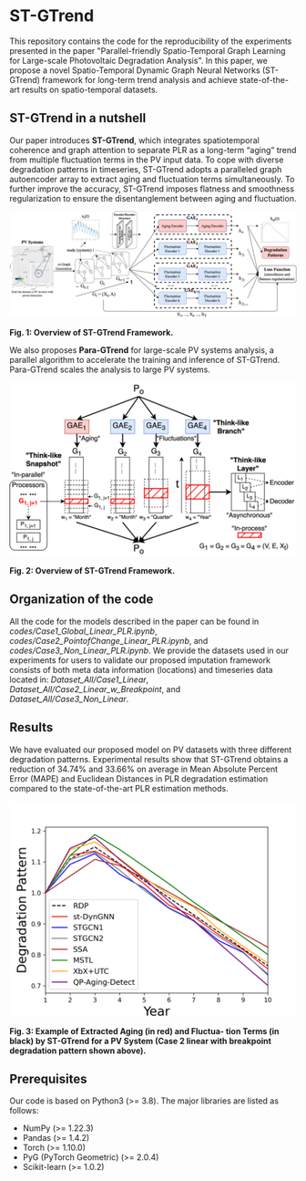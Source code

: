 # ST-GTrend
This repository contains the code for the reproducibility of the experiments presented in the paper "Parallel-friendly Spatio-Temporal Graph Learning for Large-scale Photovoltaic Degradation Analysis". 
In this paper, we propose a novel Spatio-Temporal Dynamic Graph Neural Networks (ST-GTrend) framework for long-term trend analysis and achieve state-of-the-art results on spatio-temporal datasets.


<h2 align=Left>ST-GTrend in a nutshell</h2>

Our paper introduces __ST-GTrend__, which integrates spatiotemporal coherence and graph attention to separate PLR as a long-term “aging” trend from multiple fluctuation terms in the PV input data. 
To cope with diverse degradation patterns in timeseries, ST-GTrend adopts a paralleled graph autoencoder array to extract aging and fluctuation terms simultaneously. 
To further improve the accuracy, ST-GTrend imposes
flatness and smoothness regularization to ensure the disentanglement between aging and fluctuation.

<p align="center"><img src="Framework.png"></p>
  
<p><strong>Fig. 1: Overview of ST-GTrend Framework.</strong></p>

We also proposes __Para-GTrend__ for large-scale PV systems analysis, a parallel algorithm to accelerate the training and inference of ST-GTrend. Para-GTrend scales the analysis to large PV systems.

<p align="center"><img src="Para_st_DynGNN.png"></p>
  
**Fig. 2: Overview of ST-GTrend Framework.**

## Organization of the code

All the code for the models described in the paper can be found in *codes/Case1_Global_Linear_PLR.ipynb*, *codes/Case2_PointofChange_Linear_PLR.ipynb*, and *codes/Case3_Non_Linear_PLR.ipynb*. We provide the datasets used in our experiments for users to validate our proposed imputation framework consists of both meta data information (locations) and timeseries data located in: *Dataset_All/Case1_Linear*, *Dataset_All/Case2_Linear_w_Breakpoint*, and *Dataset_All/Case3_Non_Linear*. 

## Results  
We have evaluated our proposed model on PV datasets with three different degradation patterns. Experimental results show that ST-GTrend obtains a reduction of 34.74% and 33.66% on average in Mean Absolute Percent Error (MAPE) and Euclidean Distances in PLR degradation estimation compared to the state-of-the-art PLR estimation methods. 
  
<p align="center"><img src="Case2_RDP_EDP_new.png"></p>

**Fig. 3: Example of Extracted Aging (in red) and Fluctua- tion Terms (in black) by ST-GTrend for a PV System (Case 2 linear with breakpoint degradation pattern shown above).**


## Prerequisites
Our code is based on Python3 (>= 3.8). The major libraries are listed as follows:
* NumPy (>= 1.22.3)
* Pandas (>= 1.4.2)
* Torch (>= 1.10.0)
* PyG (PyTorch Geometric) (>= 2.0.4)
* Scikit-learn (>= 1.0.2)




